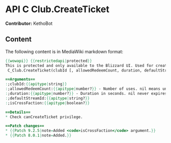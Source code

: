 # API C Club.CreateTicket

**Contributor:** KethoBot

## Content

The following content is in MediaWiki markdown format:

```mediawiki
{{wowapi}} {{restrictedapi|protected}}
This is protected and only available to the Blizzard UI. Used for creating a ticket for a community club.
 C_Club.CreateTicket(clubId [, allowedRedeemCount, duration, defaultStreamId, isCrossFaction])

==Arguments==
:;clubId:{{apitype|string}}
:;allowedRedeemCount:{{apitype|number?}} - Number of uses. nil means unlimited
:;duration:{{apitype|number?}} - Duration in seconds. nil never expires
:;defaultStreamId:{{apitype|string?}}
:;isCrossFaction:{{apitype|boolean?}}

==Details==
* Check canCreateTicket privilege.

==Patch changes==
* {{Patch 9.2.5|note=Added <code>isCrossFaction</code> argument.}}
* {{Patch 8.0.1|note=Added.}}
```